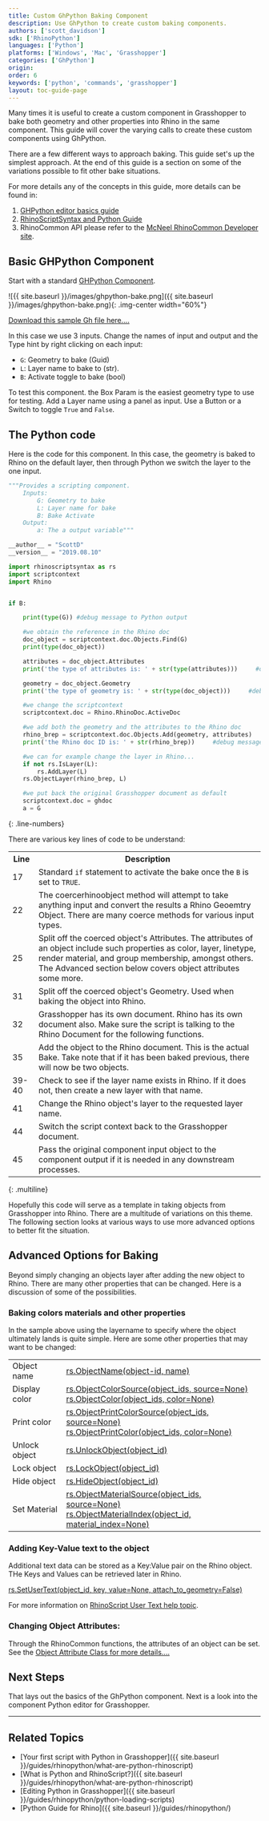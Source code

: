 ```yaml
---
title: Custom GhPython Baking Component
description: Use GhPython to create custom baking components.
authors: ['scott_davidson']
sdk: ['RhinoPython']
languages: ['Python']
platforms: ['Windows', 'Mac', 'Grasshopper']
categories: ['GhPython']
origin:
order: 6
keywords: ['python', 'commands', 'grasshopper']
layout: toc-guide-page
---
```


Many times it is useful to create a custom component in Grasshopper to bake both geometry and other properties into Rhino in the same component. This guide will cover the varying calls to create these custom components using GhPython.

There are a few different ways to approach baking.  This guide set's up the simplest approach. At the end of this guide is a section on some of the variations possible to fit other bake situations.

For more details  any of the concepts in this guide, more details can be found in:

1. [GHPython editor basics guide](https://developer.rhino3d.com/guides/rhinopython/ghpython-component/)
1. [RhinoScriptSyntax and Python Guide](http://developer.rhino3d.com/guides/rhinopython/)
1. RhinoCommon API please refer to the [McNeel RhinoCommon Developer site](http://developer.rhino3d.com/guides/rhinocommon).

## Basic GHPython Component

Start with a standard [GHPython Component](https://developer.rhino3d.com/guides/rhinopython/ghpython-component/).

![{{ site.baseurl }}/images/ghpython-bake.png]({{ site.baseurl }}/images/ghpython-bake.png){: .img-center width="60%"}

[Download this sample Gh file here....](https://github.com/mcneel/rhino.inside/raw/master/Autodesk/Revit/doc/samples/Python%20Bake.gh)

In this case we use 3 inputs. Change the names of input and output and the Type hint by right clicking on each input:

- `G`: Geometry to bake (Guid)
- `L`: Layer name to bake to (str).
- `B`: Activate toggle to bake (bool)

To test this component. the Box Param is the easiest geometry type to use for testing.  Add a Layer name using a panel as input.  Use a Button or a Switch to toggle `True` and `False`.

## The Python code

Here is the code for this component.  In this case, the geometry is baked to Rhino on the default layer, then through Python we switch the layer to the one input.  

```python
"""Provides a scripting component.
    Inputs:
        G: Geometry to bake
        L: Layer name for bake
        B: Bake Activate
    Output:
        a: The a output variable"""

__author__ = "ScottD"
__version__ = "2019.08.10"

import rhinoscriptsyntax as rs
import scriptcontext
import Rhino


if B:

    print(type(G)) #debug message to Python output

    #we obtain the reference in the Rhino doc
    doc_object = scriptcontext.doc.Objects.Find(G)
    print(type(doc_object))

    attributes = doc_object.Attributes
    print('the type of attributes is: ' + str(type(attributes)))     #debug message to Python output

    geometry = doc_object.Geometry
    print('the type of geometry is: ' + str(type(doc_object)))     #debug message to Python output

    #we change the scriptcontext
    scriptcontext.doc = Rhino.RhinoDoc.ActiveDoc

    #we add both the geometry and the attributes to the Rhino doc
    rhino_brep = scriptcontext.doc.Objects.Add(geometry, attributes)
    print('the Rhino doc ID is: ' + str(rhino_brep))     #debug message to Python output

    #we can for example change the layer in Rhino...
    if not rs.IsLayer(L):
        rs.AddLayer(L)
    rs.ObjectLayer(rhino_brep, L)

    #we put back the original Grasshopper document as default
    scriptcontext.doc = ghdoc
    a = G
```
{: .line-numbers}

There are various key lines of code to be understand:

<table>
<tr>
<th>Line</th>
<th>Description</th>
</tr>
<tr>
<td>17</td>
<td>Standard <code>if</code> statement to activate the bake once the <code>B</code> is set to <code>TRUE</code>.</td>
</tr>
<tr>
<td>22</td>
<td>The coercerhinoobject method will attempt to take anything input and convert the results a Rhino Geoemtry Object.  There are many coerce methods for various input types.</td>
</tr>
<tr>
<td>25</td>
<td>Split off the coerced object's Attributes.  The attributes of an object include such properties as color, layer, linetype, render material, and group membership, amongst others. The Advanced section below covers object attributes some more.</td>
</tr>
<tr>
<td>31</td>
<td>Split off the coerced object's Geometry. Used when baking the object into Rhino.</td>
</tr>
<tr>
<td>32</td>
<td>Grasshopper has its own document.  Rhino has its own document also. Make sure the script is talking to the Rhino Document for the following functions.</td>
</tr>
<tr>
<td>35</td>
<td>Add the object to the Rhino document. This is the actual Bake.  Take note that if it has been baked previous, there will now be two objects.</td>
</tr>
<tr>
<td>39-40</td>
<td>Check to see if the layer name exists in Rhino.  If it does not, then create a new layer with that name.</td>
</tr>
<tr>
<td>41</td>
<td>Change the Rhino object's layer to the requested layer name.</td>
</tr>
<tr>
<td>44</td>
<td>Switch the script context back to the Grasshopper document.</td>
</tr>
<tr>
<td>45</td>
<td>Pass the original component input object to the component output if it is needed in any downstream processes.</td>
</tr>
</table>
{: .multiline}

Hopefully this code will serve as a template in taking objects from Grasshopper into Rhino.  There are a multitude of variations on this theme. The following section looks at various ways to use more advanced options to better fit the situation.


## Advanced Options for Baking

Beyond simply changing an objects layer after adding the new object to Rhino.  There are many other properties that can be changed.  Here is a discussion of some of the possibilities.

### Baking colors materials and other properties

In the sample above using the layername to specify where the object ultimately lands is quite simple. Here are some other properties that may want to be changed:

<table>
<tr>
<td>Object name</td>
<td><a href="https://developer.rhino3d.com/api/RhinoScriptSyntax/#object-ObjectName">rs.ObjectName(object-id, name)</a></td>
</tr>
<tr>
<td>Display color</td>
<td><a href="https://developer.rhino3d.com/api/RhinoScriptSyntax/#object-ObjectColorSource">rs.ObjectColorSource(object_ids, source=None)</a><br><a href="https://developer.rhino3d.com/api/RhinoScriptSyntax/#object-ObjectColor">rs.ObjectColor(object_ids, color=None)</a></td>
</tr>
<tr>
<td>Print color</td>
<td><a href="https://developer.rhino3d.com/api/RhinoScriptSyntax/#object-ObjectPrintColorSource">rs.ObjectPrintColorSource(object_ids, source=None)</a><br><a href="https://developer.rhino3d.com/api/RhinoScriptSyntax/#object-ObjectPrintColor">rs.ObjectPrintColor(object_ids, color=None)</a></td>
</tr>
<tr>
<td>Unlock object</td>
<td><a href="https://developer.rhino3d.com/api/RhinoScriptSyntax/#object-UnlockObject">rs.UnlockObject(object_id)</a></td>
</tr>
<tr>
<td>Lock object</td>
<td><a href="https://developer.rhino3d.com/api/RhinoScriptSyntax/#object-LockObject">rs.LockObject(object_id)</a></td>
</tr>
<tr>
<td>Hide object</td>
<td><a href="https://developer.rhino3d.com/api/RhinoScriptSyntax/#object-HideObject">rs.HideObject(object_id)</a></td>
</tr>
<tr>
<td>Set Material</td>
<td><a href="https://developer.rhino3d.com/api/RhinoScriptSyntax/#object-ObjectMaterialSource">rs.ObjectMaterialSource(object_ids, source=None)</a><br>
<a href="https://developer.rhino3d.com/api/RhinoScriptSyntax/#object-ObjectMaterialIndex">rs.ObjectMaterialIndex(object_id, material_index=None)</a>
</td>
</tr>
</table>

### Adding Key-Value text to the object

Additional text data can be stored as a Key:Value pair on the Rhino object.  THe Keys and Values can be retrieved later in Rhino.

[rs.SetUserText(object_id, key, value=None, attach_to_geometry=False)](https://developer.rhino3d.com/api/RhinoScriptSyntax/#object-ObjectMaterialSource)

For more information on [RhinoScript User Text help topic](https://developer.rhino3d.com/api/rhinoscript/user_data_methods/user_data_methods.htm).


### Changing Object Attributes:

Through the RhinoCommon functions, the attributes of an object can be set.  See the [Object Attribute Class for more details....](https://developer.rhino3d.com/api/RhinoCommon/html/T_Rhino_DocObjects_ObjectAttributes.htm)


## Next Steps

That lays out the basics of the GhPython component.  Next is a look into the component Python editor for Grasshopper.

---

## Related Topics

- [Your first script with Python in Grasshopper]({{ site.baseurl }}/guides/rhinopython/what-are-python-rhinoscript)
- [What is Python and RhinoScript?]({{ site.baseurl }}/guides/rhinopython/what-are-python-rhinoscript)
- [Editing Python in Grasshopper]({{ site.baseurl }}/guides/rhinopython/python-loading-scripts)
- [Python Guide for Rhino]({{ site.baseurl }}/guides/rhinopython/)
